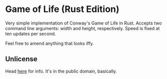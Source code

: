 Game of Life (Rust Edition)
===========================

Very simple implementation of Conway's Game of Life in Rust. Accepts two
command line arguments: width and height, respectively. Speed is fixed at
ten updates per second.

Feel free to amend anything that looks iffy.

Unlicense
---------

Head [here](http://unlicense.org/) for info. It's in the public domain,
basically.

